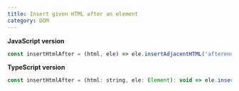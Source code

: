 ```yaml
---
title: Insert given HTML after an element
category: DOM
---
```


**JavaScript version**

```js
const insertHtmlAfter = (html, ele) => ele.insertAdjacentHTML('afterend', html);
```

**TypeScript version**

```js
const insertHtmlAfter = (html: string, ele: Element): void => ele.insertAdjacentHTML('afterend', html);
```